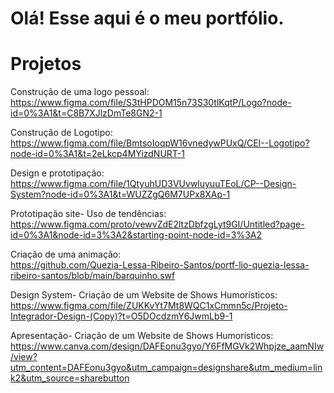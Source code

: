 # Olá! Esse aqui é o meu portfólio.

<h1>Projetos</h1>

Construção de uma logo pessoal:
<br>
https://www.figma.com/file/S3tHPDOM15n73S30tlKqtP/Logo?node-id=0%3A1&t=C8B7XJlzDmTe8GN2-1

Construção de Logotipo:
<br>
https://www.figma.com/file/BmtsoIoqpW16vnedywPUxQ/CEI--Logotipo?node-id=0%3A1&t=2eLkcp4MYizdNURT-1

Design e prototipação:
<br>
https://www.figma.com/file/1QtyuhUD3VUvwluyuuTEoL/CP--Design-System?node-id=0%3A1&t=WUZZgQ6M7UPx8XAp-1

Prototipação site- Uso de tendências:
<br>
https://www.figma.com/proto/vewvZdE2ltzDbfzgLyt9GI/Untitled?page-id=0%3A1&node-id=3%3A2&starting-point-node-id=3%3A2

Criação de uma animação:
<br>
https://github.com/Quezia-Lessa-Ribeiro-Santos/portf-lio-quezia-lessa-ribeiro-santos/blob/main/barquinho.swf

Design System- Criação de um Website de Shows Humorísticos:
<br>
https://www.figma.com/file/ZUKKvYt7Mt8WQC1xCmmn5c/Projeto-Integrador-Design-(Copy)?t=O5DOcdzmY6JwmLb9-1

Apresentação- Criação de um Website de Shows Humorísticos:
<br>
https://www.canva.com/design/DAFEonu3gyo/Y6FfMGVk2Whpjze_aamNIw/view?utm_content=DAFEonu3gyo&utm_campaign=designshare&utm_medium=link2&utm_source=sharebutton

